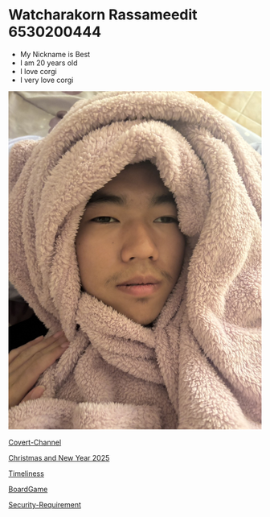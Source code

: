 # Watcharakorn Rassameedit 6530200444

- My Nickname is Best
- I am 20 years old
- I love corgi
- I very love corgi

![my picture](./img/best.jpg)

[Covert-Channel](covert-channel.md)

[Christmas and New Year 2025](e-card.md)

[Timeliness](timeliness.md)

[BoardGame](boardgame.md)

[Security-Requirement](security-requirement.md)
